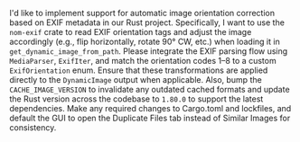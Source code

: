I'd like to implement support for automatic image orientation correction based on EXIF metadata in our Rust project. Specifically, I want to use the `nom-exif` crate to read EXIF orientation tags and adjust the image accordingly (e.g., flip horizontally, rotate 90° CW, etc.) when loading it in `get_dynamic_image_from_path`. Please integrate the EXIF parsing flow using `MediaParser`, `ExifIter`, and match the orientation codes 1–8 to a custom `ExifOrientation` enum. Ensure that these transformations are applied directly to the `DynamicImage` output when applicable. Also, bump the `CACHE_IMAGE_VERSION` to invalidate any outdated cached formats and update the Rust version across the codebase to `1.80.0` to support the latest dependencies. Make any required changes to Cargo.toml and lockfiles, and default the GUI to open the Duplicate Files tab instead of Similar Images for consistency.
